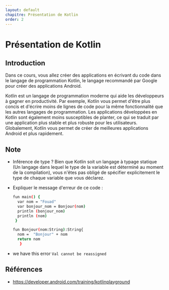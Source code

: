 ```yaml
---
layout: default
chapitre: Présentation de Kotlin
order: 2
---
```


# Présentation de Kotlin
## Introduction

Dans ce cours, vous allez créer des applications en écrivant du code dans le langage de programmation Kotlin, le langage recommandé par Google pour créer des applications Android.

Kotlin est un langage de programmation moderne qui aide les développeurs à gagner en productivité. Par exemple, Kotlin vous permet d'être plus concis et d'écrire moins de lignes de code pour la même fonctionnalité que les autres langages de programmation. Les applications développées en Kotlin sont également moins susceptibles de planter, ce qui se traduit par une application plus stable et plus robuste pour les utilisateurs. Globalement, Kotlin vous permet de créer de meilleures applications Android et plus rapidement.

## Note
- Inférence de type ?
Bien que Kotlin soit un langage à typage statique (Un langage dans lequel le type de la variable est déterminé au moment de la compilation), vous n'êtes pas obligé de spécifier explicitement le type de chaque variable que vous déclarez.

- Expliquer le message d'erreur de ce code : 

  ```bash
  fun main() {
    var nom = "Fouad"
    var bonjour_nom = Bonjour(nom)
    println (bonjour_nom)
    println (nom)
   }

  fun Bonjour(nom:String):String{
    nom =  "Bonjour" + nom
    return nom
     }
  ```



 - we have this error `Val cannot be reassigned`



## Références 
- https://developer.android.com/training/kotlinplayground
  
  <!-- new slide -->
